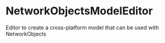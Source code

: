 # NetworkObjectsModelEditor
Editor to create a cross-platform model that can be used with NetworkObjects
